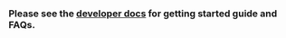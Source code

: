 ### Please see the [developer docs](https://developer.foursquare.com/docs/pilgrim-sdk/overview) for getting started guide and FAQs.
